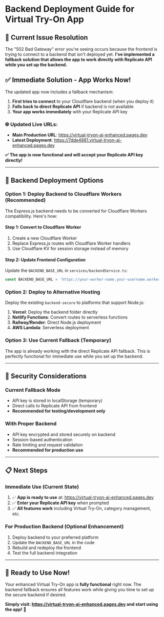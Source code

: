 # Backend Deployment Guide for Virtual Try-On App

## 🚫 Current Issue Resolution

The "502 Bad Gateway" error you're seeing occurs because the frontend is trying to connect to a backend that isn't deployed yet. **I've implemented a fallback solution that allows the app to work directly with Replicate API while you set up the backend.**

## ✅ **Immediate Solution - App Works Now!**

The updated app now includes a fallback mechanism:

1. **First tries to connect** to your Cloudflare backend (when you deploy it)
2. **Falls back to direct Replicate API** if backend is not available
3. **Your app works immediately** with your Replicate API key

### 🌐 **Updated Live URLs:**
- **Main Production URL**: https://virtual-tryon-ai-enhanced.pages.dev  
- **Latest Deployment**: https://7dde4881.virtual-tryon-ai-enhanced.pages.dev

**✅ The app is now functional and will accept your Replicate API key directly!**

---

## 🔧 Backend Deployment Options

### Option 1: Deploy Backend to Cloudflare Workers (Recommended)

The Express.js backend needs to be converted for Cloudflare Workers compatibility. Here's how:

#### Step 1: Convert to Cloudflare Worker
1. Create a new Cloudflare Worker
2. Replace Express.js routes with Cloudflare Worker handlers
3. Use Cloudflare KV for session storage instead of memory

#### Step 2: Update Frontend Configuration
Update the `BACKEND_BASE_URL` in `services/backendService.ts`:
```typescript
const BACKEND_BASE_URL = 'https://your-worker-name.your-username.workers.dev/api';
```

### Option 2: Deploy to Alternative Hosting

Deploy the existing `backend-secure` to platforms that support Node.js:

1. **Vercel**: Deploy the backend folder directly
2. **Netlify Functions**: Convert routes to serverless functions  
3. **Railway/Render**: Direct Node.js deployment
4. **AWS Lambda**: Serverless deployment

### Option 3: Use Current Fallback (Temporary)

The app is already working with the direct Replicate API fallback. This is perfectly functional for immediate use while you set up the backend.

---

## 🔐 Security Considerations

### Current Fallback Mode
- API key is stored in localStorage (temporary)
- Direct calls to Replicate API from frontend
- **Recommended for testing/development only**

### With Proper Backend
- API key encrypted and stored securely on backend
- Session-based authentication
- Rate limiting and request validation
- **Recommended for production use**

---

## 📋 Next Steps

### Immediate Use (Current State)
1. ✅ **App is ready to use** at: https://virtual-tryon-ai-enhanced.pages.dev
2. ✅ **Enter your Replicate API key** when prompted
3. ✅ **All features work** including Virtual Try-On, category management, etc.

### For Production Backend (Optional Enhancement)
1. Deploy backend to your preferred platform
2. Update the `BACKEND_BASE_URL` in the code
3. Rebuild and redeploy the frontend
4. Test the full backend integration

---

## 🎯 **Ready to Use Now!**

Your enhanced Virtual Try-On app is **fully functional** right now. The backend fallback ensures all features work while giving you time to set up the secure backend if desired.

**Simply visit: https://virtual-tryon-ai-enhanced.pages.dev and start using the app!** 🎉